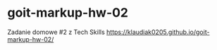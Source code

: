 # goit-markup-hw-02
Zadanie domowe #2 z Tech Skills
https://klaudiak0205.github.io/goit-markup-hw-02/
